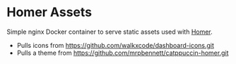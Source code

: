 # Homer Assets

Simple nginx Docker container to serve static assets used with [Homer](https://github.com/bastienwirtz/homer).

- Pulls icons from https://github.com/walkxcode/dashboard-icons.git
- Pulls a theme from https://github.com/mrpbennett/catppuccin-homer.git
